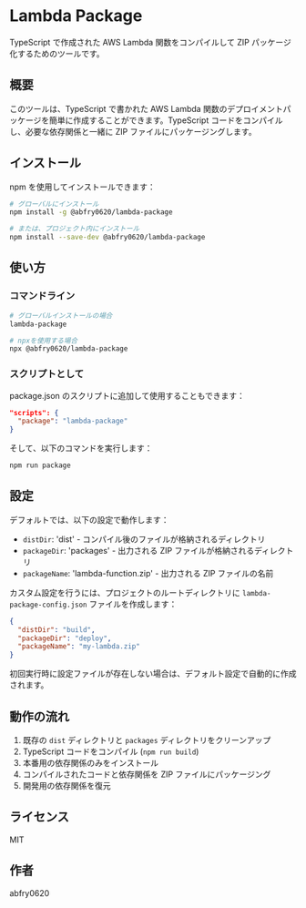 # Lambda Package

TypeScript で作成された AWS Lambda 関数をコンパイルして ZIP パッケージ化するためのツールです。

## 概要

このツールは、TypeScript で書かれた AWS Lambda 関数のデプロイメントパッケージを簡単に作成することができます。TypeScript コードをコンパイルし、必要な依存関係と一緒に ZIP ファイルにパッケージングします。

## インストール

npm を使用してインストールできます：

```bash
# グローバルにインストール
npm install -g @abfry0620/lambda-package

# または、プロジェクト内にインストール
npm install --save-dev @abfry0620/lambda-package
```

## 使い方

### コマンドライン

```bash
# グローバルインストールの場合
lambda-package

# npxを使用する場合
npx @abfry0620/lambda-package
```

### スクリプトとして

package.json のスクリプトに追加して使用することもできます：

```json
"scripts": {
  "package": "lambda-package"
}
```

そして、以下のコマンドを実行します：

```bash
npm run package
```

## 設定

デフォルトでは、以下の設定で動作します：

- `distDir`: 'dist' - コンパイル後のファイルが格納されるディレクトリ
- `packageDir`: 'packages' - 出力される ZIP ファイルが格納されるディレクトリ
- `packageName`: 'lambda-function.zip' - 出力される ZIP ファイルの名前

カスタム設定を行うには、プロジェクトのルートディレクトリに `lambda-package-config.json` ファイルを作成します：

```json
{
  "distDir": "build",
  "packageDir": "deploy",
  "packageName": "my-lambda.zip"
}
```

初回実行時に設定ファイルが存在しない場合は、デフォルト設定で自動的に作成されます。

## 動作の流れ

1. 既存の `dist` ディレクトリと `packages` ディレクトリをクリーンアップ
2. TypeScript コードをコンパイル (`npm run build`)
3. 本番用の依存関係のみをインストール
4. コンパイルされたコードと依存関係を ZIP ファイルにパッケージング
5. 開発用の依存関係を復元

## ライセンス

MIT

## 作者

abfry0620

